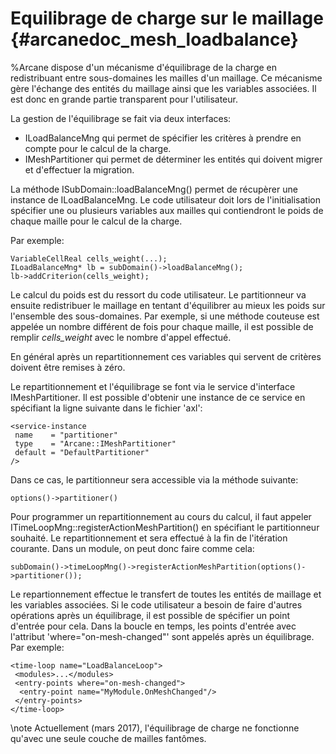 ﻿Equilibrage de charge sur le maillage                {#arcanedoc_mesh_loadbalance}
======================================

%Arcane dispose d'un mécanisme d'équilibrage de la charge en
redistribuant entre sous-domaines les mailles d'un maillage. Ce
mécanisme gère l'échange des entités du maillage ainsi que les
variables associées. Il est donc en grande partie transparent pour
l'utilisateur.

La gestion de l'équilibrage se fait via deux interfaces:
- ILoadBalanceMng qui permet de spécifier les critères à prendre en
  compte pour le calcul de la charge.
- IMeshPartitioner qui permet de déterminer les entités qui doivent
  migrer et d'effectuer la migration.

La méthode ISubDomain::loadBalanceMng() permet de récupèrer une
instance de ILoadBalanceMng. Le code utilisateur doit lors de
l'initialisation spécifier une ou plusieurs variables aux mailles qui
contiendront le poids de chaque maille pour le calcul de la charge.

Par exemple:
~~~~~~~~~~~~~~~~~~~~~{.cpp}
VariableCellReal cells_weight(...);
ILoadBalanceMng* lb = subDomain()->loadBalanceMng();
lb->addCriterion(cells_weight);
~~~~~~~~~~~~~~~~~~~~~

Le calcul du poids est du ressort du code utilisateur. Le
partitionneur va ensuite redistribuer le maillage en tentant
d'équilibrer au mieux les poids sur l'ensemble des sous-domaines.
Par exemple, si une méthode couteuse est appelée un nombre
différent de fois pour chaque maille, il est possible de remplir
*cells_weight* avec le nombre d'appel effectué.

En général après un repartitionnement ces variables qui servent de
critères doivent être remises à zéro.

Le repartitionnement et l'équilibrage se font via le service
d'interface IMeshPartitioner. Il est possible d'obtenir une instance
de ce service en spécifiant la ligne suivante dans le fichier 'axl':

~~~~~~~~~~~~~~~~~~~~~{.xml}
<service-instance
 name    = "partitioner"
 type    = "Arcane::IMeshPartitioner"
 default = "DefaultPartitioner"
/>
~~~~~~~~~~~~~~~~~~~~~

Dans ce cas, le partitionneur sera accessible via la méthode suivante:

~~~~~~~~~~~~~~~~~~~~~{.cpp}
options()->partitioner()
~~~~~~~~~~~~~~~~~~~~~

Pour programmer un repartitionnement au cours du calcul, il faut
appeler ITimeLoopMng::registerActionMeshPartition() en spécifiant le
partitionneur souhaité. Le repartitionnement et sera effectué à la fin de
l'itération courante. Dans un module, on peut donc faire comme cela:

~~~~~~~~~~~~~~~~~~~~~{.cpp}
subDomain()->timeLoopMng()->registerActionMeshPartition(options()->partitioner());
~~~~~~~~~~~~~~~~~~~~~

Le repartionnement effectue le transfert de toutes les entités de
maillage et les variables associées. Si le code utilisateur a besoin
de faire d'autres opérations après un équilibrage, il est possible
de spécifier un point d'entrée pour cela. Dans la boucle en temps,
les points d'entrée avec l'attribut 'where="on-mesh-changed"' sont
appelés après un équilibrage. Par exemple:

~~~~~~~~~~~~~~~~~~~~~{.xml}
<time-loop name="LoadBalanceLoop">
 <modules>...</modules>
 <entry-points where="on-mesh-changed">
  <entry-point name="MyModule.OnMeshChanged"/>
 </entry-points>
</time-loop>
~~~~~~~~~~~~~~~~~~~~~

\note Actuellement (mars 2017), l'équilibrage de charge ne
fonctionne qu'avec une seule couche de mailles fantômes.
